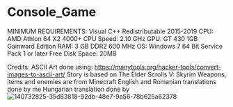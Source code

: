 
# Console_Game


MINIMUM REQUIREMENTS:
Visual C++ Redistributable 2015-2019
CPU: AMD Athlon 64 X2 4000+
CPU Speed: 2.10 GHz
GPU: GT 430 1GB Gainward Edition
RAM: 3 GB DDR2 600 MHz
OS: Windows 7 64 Bit Service Pack 1 or later 
Free Disk Space: 20MB

Credits:
ASCII Art done using: https://manytools.org/hacker-tools/convert-images-to-ascii-art/
Story is based on The Elder Scrolls V: Skyrim
Weapons, items and enemies are from Minecraft
English and Romanian translations done by me
Hungarian translation done by 
![140732825-35d83818-92db-48e7-9a56-78b625a62378](https://user-images.githubusercontent.com/80701407/142838556-f5c5cc31-4950-48af-9dad-59ac6f90dd20.png)
